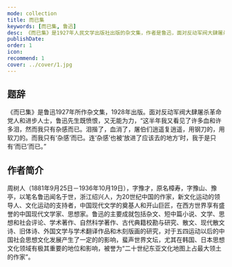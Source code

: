 ```yaml
---
mode: collection
title: 而已集
keywords: [而已集, 鲁迅]
desc: 《而已集》是1927年人民文学出版社出版的杂文集，作者是鲁迅，面对反动军阀大肆屠杀革命党人和进步人士，鲁迅先生既愤恨，又无能为力，“这半年我又看见了许多血和许多泪，然而我只有杂感而已。
publishDate: 
order: 1
icon: 
recommend: 1
cover: ../cover/1.jpg
---
```


## 题辞

《而已集》是鲁迅1927年所作杂文集，1928年出版。面对反动军阀大肆屠杀革命党人和进步人士，鲁迅先生既愤恨，又无能为力，“这半年我又看见了许多血和许多泪，然而我只有杂感而已。泪揩了，血消了，屠伯们逍遥复逍遥，用钢刀的，用软刀的。而我只有‘杂感’而已。连‘杂感’也被‘放进了应该去的地方’时，我于是只有‘而已’而已。”

## 作者简介

周树人（1881年9月25日－1936年10月19日），字豫才，原名樟寿，字豫山、豫亭，以笔名鲁迅闻名于世，浙江绍兴人，为20世纪中国的作家，新文化运动的领导人、文化运动的支持者，中国现代文学的奠基人和开山巨匠，在西方世界享有盛誉的中国现代文学家、思想家。鲁迅的主要成就包括杂文、短中篇小说、文学、思想和社会评论、学术著作、自然科学著作、古代典籍校勘与研究、散文、现代散文诗、旧体诗、外国文学与学术翻译作品和木刻版画的研究，对于五四运动以后的中国社会思想文化发展产生了一定的的影响，蜚声世界文坛，尤其在韩国、日本思想文化领域有极其重要的地位和影响，被誉为“二十世纪东亚文化地图上占最大领土的作家”。

